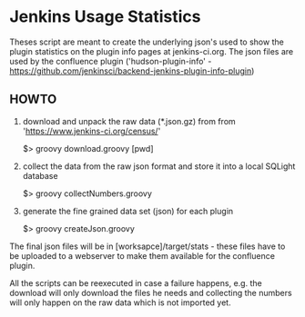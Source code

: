 Jenkins Usage Statistics
========================

Theses script are meant to create the underlying json's used to show the plugin statistics on the plugin info pages at jenkins-ci.org.
The json files are used by the confluence plugin ('hudson-plugin-info' - https://github.com/jenkinsci/backend-jenkins-plugin-info-plugin)


HOWTO
-----

1. download and unpack the raw data (*.json.gz) from from 'https://www.jenkins-ci.org/census/'
   
    $> groovy download.groovy [pwd]

2. collect the data from the raw json format and store it into a local SQLight database
   
    $> groovy collectNumbers.groovy

3. generate the fine grained data set (json) for each plugin
   
    $> groovy createJson.groovy

The final json files will be in [worksapce]/target/stats - these files have to be uploaded to a webserver to make them available for the confluence plugin.


All the scripts can be reexecuted in case a failure happens, e.g. the download will only download the files he needs and collecting the numbers will only happen on the raw data which is not imported yet.
